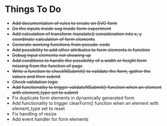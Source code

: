 # Things To Do
* ~~Add documentation of rules to create an SVG form~~
* ~~Do the inputs inside svg inside form experiment~~
* ~~Add calculation of transform-translate() consideration into x, y coordinate calculation of form elements~~
* ~~Generate working functions from pseudo-code~~
* ~~Add possibility to add other attributes to form elements in function~~
* ~~Debug input elements not showing up~~
* ~~Add conditions to handle the possibility of a width or height form missing from the function of page~~
* ~~Write a function to checkNSubmit() to validate the form, gather the values and then submit~~
* ~~Check validation logic~~
* ~~Add functionality to trigger validateNSubmit() function when an element with element_type set to submit~~
* Fix duplicate form elements in dynamically generated form
* Add functionality to trigger clearForm() function when an element with element_type set to reset
* Fix handling of resize
* Add event handler for form elements
